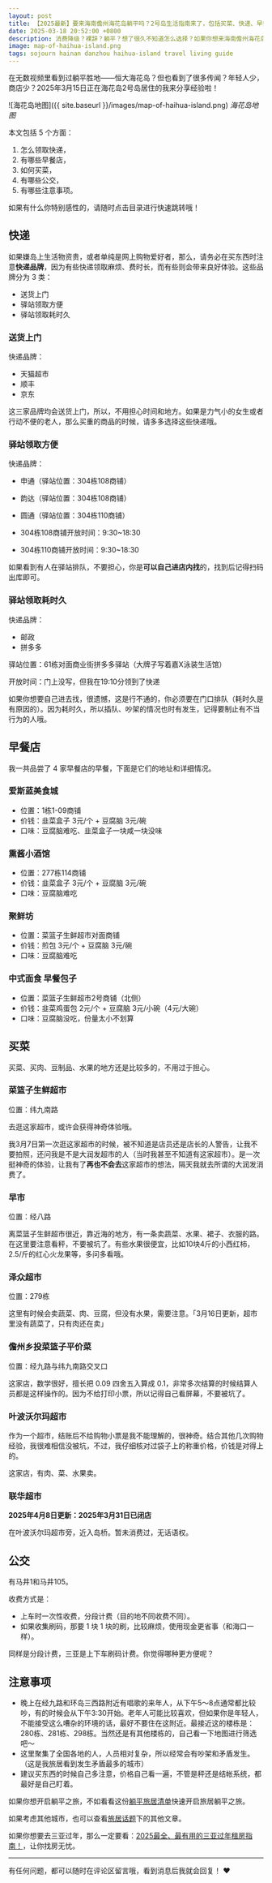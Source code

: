 ```yaml
---
layout: post
title: 【2025最新】要来海南儋州海花岛躺平吗？2号岛生活指南来了，包括买菜、快递、早餐店和公交信息，还有个人体验分享助你做决定！
date: 2025-03-18 20:52:00 +0800
description: 消费降级？裸辞？躺平？想了很久不知道怎么选择？如果你想来海南儋州海花岛躺平，那么不妨先看看2号岛生活是否方便。本文有5大方面与你分享，包括买菜、快递、早餐店、公交和个人体验。要在海花岛待 2 个月的我，知无不言哦，快来看看吧！
image: map-of-haihua-island.png
tags: sojourn hainan danzhou haihua-island travel living guide
---
```


在无数视频里看到过躺平胜地——恒大海花岛？但也看到了很多传闻？年轻人少，商店少？2025年3月15日正在海花岛2号岛居住的我来分享经验啦！

![海花岛地图]({{ site.baseurl }}/images/map-of-haihua-island.png)
*海花岛地图*

本文包括 5 个方面：
1. 怎么领取快递，
1. 有哪些早餐店，
1. 如何买菜，
1. 有哪些公交，
1. 有哪些注意事项。

如果有什么你特别感性的，请随时点击目录进行快速跳转哦！

## 快递

如果嫌岛上生活物资贵，或者单纯是网上购物爱好者，那么，请务必在买东西时注意**快递品牌**，因为有些快递领取麻烦、费时长，而有些则会带来良好体验。这些品牌分为 3 类：
- 送货上门
- 驿站领取方便
- 驿站领取耗时久

### 送货上门

快递品牌：
- 天猫超市
- 顺丰
- 京东

这三家品牌均会送货上门，所以，不用担心时间和地方。如果是力气小的女生或者行动不便的老人，那么买重的商品的时候，请多多选择这些快递哦。

### 驿站领取方便

快递品牌：
- 申通（驿站位置：304栋108商铺）
- 韵达（驿站位置：304栋108商铺）
- 圆通（驿站位置：304栋110商铺）

- 304栋108商铺开放时间：9:30~18:30
- 304栋110商铺开放时间：9:30~18:30

如果看到有人在驿站排队，不要担心，你是**可以自己进店内找**的，找到后记得扫码出库即可。

### 驿站领取耗时久

快递品牌：
- 邮政
- 拼多多

驿站位置：61栋对面商业街拼多多驿站（大牌子写着嘉X泳装生活馆）

开放时间：门上没写，但我在19:10分领到了快递

如果你想要自己进去找，很遗憾，这是行不通的，你必须要在门口排队（耗时久是有原因的）。因为耗时久，所以插队、吵架的情况也时有发生，记得要制止有不当行为的人哦。

## 早餐店

我一共品尝了 4 家早餐店的早餐，下面是它们的地址和详细情况。

### 爱斯蓝美食城

- 位置：1栋1-09商铺
- 价钱：韭菜盒子 3元/个 + 豆腐脑 3元/碗
- 口味：豆腐脑难吃、韭菜盒子一块咸一块没味

### 熏酱小酒馆

- 位置：277栋114商铺
- 价钱：韭菜盒子 3元/个 + 豆腐脑 3元/碗
- 口味：豆腐脑难吃

### 聚鲜坊

- 位置：菜篮子生鲜超市对面商铺
- 价钱：煎包 3元/个 + 豆腐脑 3元/碗
- 口味：豆腐脑难吃

### 中式面食 早餐包子

- 位置：菜篮子生鲜超市2号商铺（北侧）
- 价钱：韭菜鸡蛋包 2元/个 + 豆腐脑 3元/小碗（4元/大碗）
- 口味：豆腐脑没吃，份量太小不划算

## 买菜

买菜、买肉、豆制品、水果的地方还是比较多的，不用过于担心。

### 菜篮子生鲜超市

位置：纬九南路

去逛这家超市，或许会获得神奇体验哦。

我3月7日第一次逛这家超市的时候，被不知道是店员还是店长的人警告，让我不要拍照，还问我是不是大润发超市的人（当时我甚至不知道有这家超市）。是一次挺神奇的体验，让我有了**再也不会去**这家超市的想法，隔天我就去所谓的大润发消费了。

### 早市

位置：经八路

离菜篮子生鲜超市很近，靠近海的地方，有一条卖蔬菜、水果、裙子、衣服的路。在这里要注意看秤，不要被坑了。有些水果很便宜，比如10块4斤的小西红柿，2.5/斤的红心火龙果等，多问多看哦。

### 泽众超市

位置：279栋

这里有时候会卖蔬菜、肉、豆腐，但没有水果，需要注意。「3月16日更新，超市里没有蔬菜了，只有肉还在卖」

### 儋州乡投菜篮子平价菜

位置：经九路与纬九南路交叉口

这家店，数学很好，擅长把 0.09 四舍五入算成 0.1，非常多次结算的时候结算人员都是这样操作的。因为不给打印小票，所以记得自己看屏幕，不要被坑了。

### 叶波沃尔玛超市

作为一个超市，结账后不给购物小票是我不能理解的，很神奇。结合其他几次购物经验，我很难相信没被坑，不过，我仔细核对过袋子上的称重价格，价钱是对得上的。

这家店，有肉、菜、水果卖。

### 联华超市

**2025年4月8日更新：2025年3月31日已闭店**

在叶波沃尔玛超市旁，近入岛桥。暂未消费过，无话语权。

## 公交

有马井1和马井105。

收费方式是：
- 上车时一次性收费，分段计费（目的地不同收费不同）。
- 如果收集刷码，那要 1 块 1 块的刷，比较麻烦，使用现金更省事（和海口一样）。

同样是分段计费，三亚是上下车刷码计费。你觉得哪种更方便呢？

## 注意事项

- 晚上在经九路和环岛三西路附近有唱歌的来年人，从下午5～8点通常都比较吵，有的时候会从下午3:30开始。老年人可能比较喜欢，但如果你是年轻人，不能接受这么嘈杂的环境的话，最好不要住在这附近。最接近这的楼栋是：280栋、281栋、298栋。当然还是有其他楼栋的，自己看一下地图进行筛选吧～
- 这里聚集了全国各地的人，人员相对复杂，所以经常会有吵架和矛盾发生。（这是我旅居看到发生矛盾最多的城市）
- 建议买东西的时候自己多注意，价格自己看一遍，不管是秤还是结帐系统，都最好是自己盯着。

如果你想开启躺平之旅，不如看看这份[躺平旅居清单]({{site.url}}/2025/02/04/how-to-start-your-sojourn-life/?utm_source=blog&utm_medium=post&utm_campaign=read_more)快速开启旅居躺平之旅。

如果考虑其他城市，也可以查看<a href="/tag/sojourn?utm_source=blog&utm_medium=post&utm_campaign=read_more">旅居话题</a>下的其他文章。

如果你想要去三亚过年，那么一定要看：[2025最全、最有用的三亚过年租房指南！]({{site.url}}/2025/02/01/the-most-practical-guide-to-renting-a-house-in-sanya-during-the-spring-festival/?utm_source=blog&utm_medium=post&utm_campaign=read_more)，让你找房无忧。

---

有任何问题，都可以随时在评论区留言哦，看到消息后我就会回复！ ❤️ 
